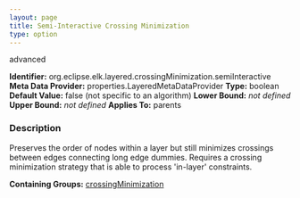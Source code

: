 ```yaml
---
layout: page
title: Semi-Interactive Crossing Minimization
type: option
---
```

advanced

**Identifier:** org.eclipse.elk.layered.crossingMinimization.semiInteractive
**Meta Data Provider:** properties.LayeredMetaDataProvider
**Type:** boolean
**Default Value:**  false  (not specific to an algorithm)
**Lower Bound:** *not defined*
**Upper Bound:** *not defined*
**Applies To:** parents

### Description
Preserves the order of nodes within a layer but still minimizes crossings between edges connecting long edge dummies. Requires a crossing minimization strategy that is able to process 'in-layer' constraints.

**Containing Groups:** [crossingMinimization](org-eclipse-elk-layered-crossingMinimization)

